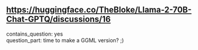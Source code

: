 ## https://huggingface.co/TheBloke/Llama-2-70B-Chat-GPTQ/discussions/16

contains_question: yes  
question_part: time to make a GGML version? ;)